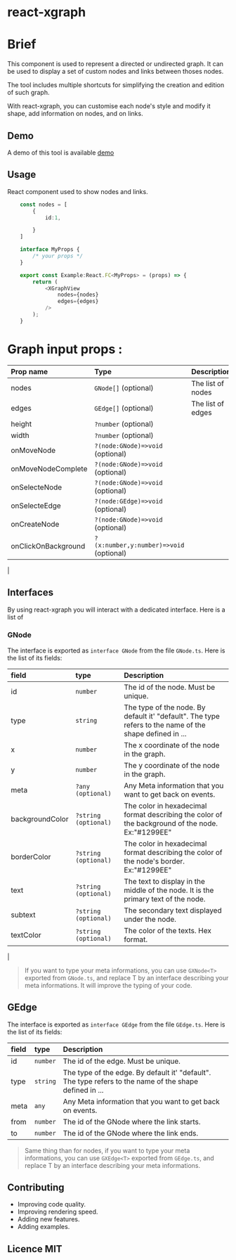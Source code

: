 # react-xgraph

# Brief
This component is used to represent a directed or undirected graph. It can be 
used to display a set of custom nodes and links between thoses nodes.

The tool includes multiple shortcuts for simplifying the creation and edition
of such graph. 

With react-xgraph, you can customise each node's style and modify it shape,
add information on nodes, and on links. 

## Demo 
A demo of this tool is available [demo](http://demo.demo)

## Usage 
React component used to show nodes and links.   

```ts
    const nodes = [
        {
            id:1,

        }
    ]

    interface MyProps {
        /* your props */
    }

    export const Example:React.FC<MyProps> = (props) => {
        return (
            <XGraphView
                nodes={nodes}
                edges={edges}
            />
        );
    }
```

# Graph input props :

| Prop name     | Type          |   Description     |
| :--------     | :----------   | :----------       |
| nodes         | `GNode[]` (optional)       | The list of nodes |
| edges         | `GEdge[]` (optional)       | The list of edges |
| height        | `?number` (optional)  |
| width         | `?number` (optional)  |
| onMoveNode    | `?(node:GNode)=>void` (optional) |
| onMoveNodeComplete    | `?(node:GNode)=>void` (optional) |
| onSelecteNode | `?(node:GNode)=>void` (optional)  | 
| onSelecteEdge | `?(node:GEdge)=>void` (optional)  |
| onCreateNode  | `?(node:GNode)=>void` (optional)  |
| onClickOnBackground   | `?(x:number,y:number)=>void` (optional) |
|

## Interfaces 

By using react-xgraph you will interact with a dedicated interface. Here is a
list of 

### GNode

The interface is exported as `interface GNode` from the file `GNode.ts`. Here is the list of its fields:


| field     | type          | Description       |
| :-------- | :----------   | :----------       |
| id        | `number`        | The id of the node. Must be unique.|
| type      | `string`        | The type of the node. By default it' "default". The type refers to the name of the shape defined in ... | 
| x         | `number`        | The x coordinate of the node in the graph. | 
| y         | `number`        | The y coordinate of the node in the graph. | 
| meta      | `?any (optional)`           | Any Meta information that you want to get back on events. | 
| backgroundColor      | `?string (optional)`        | The color in hexadecimal format describing the color of the background of the node. Ex:"#1299EE"| 
| borderColor      | `?string (optional)`        | The color in hexadecimal format describing the color of the node's border. Ex:"#1299EE"| 
| text      | `?string (optional)`        | The text to display in the middle of the node. It is the primary text of the node.| 
| subtext   | `?string (optional)`        | The secondary text displayed under the node. | 
| textColor | `?string (optional)`        | The color of the texts. Hex format. | 
|
 

> If you want to type your meta informations, you can use `GXNode<T>` exported from `GNode.ts`, and replace T by an interface describing your meta informations. It will improve the typing of your code.


 ## GEdge
     
The interface is exported as `interface GEdge` from the file `GEdge.ts`. Here is the list of its fields:


| field     | type          | Description       |
| :-------- | :----------   | :----------       |
| id        | `number`        | The id of the edge. Must be unique.|
| type      | `string`        | The type of the edge. By default it' "default". The type refers to the name of the shape defined in ... | 
| meta      | `any`        | Any Meta information that you want to get back on events. | 
| from      | `number`        | The id of the GNode where the link starts. | 
| to        | `number`        | The id of the GNode where the link ends. | 


> Same thing than for nodes, if you want to type your meta informations, you can use `GXEdge<T>` exported from `GEdge.ts`, and replace T by an interface describing your meta informations.


## Contributing

- Improving code quality.
- Improving rendering speed.
- Adding new features.
- Adding examples.

## Licence MIT
